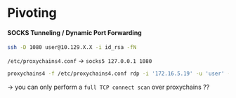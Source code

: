 # Pivoting



#### SOCKS Tunneling / Dynamic Port Forwarding
```bash
ssh -D 1080 user@10.129.X.X -i id_rsa -fN
```
`/etc/proxychains4.conf` -> `socks5 127.0.0.1 1080`
```bash
proxychains4 -f /etc/proxychains4.conf rdp -i '172.16.5.19' -u 'user' -p 'pass'
```
-> you can only perform a `full TCP connect scan` over proxychains ??
